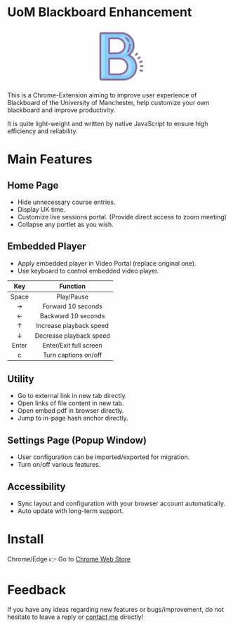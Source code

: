 # UoM Blackboard Enhancement
<div align="center"><img src="https://raw.githubusercontent.com/RyanXinOne/UoMBbEn/master/assets/icon-128.png" alt="UoMBbEn icon"/></div>

This is a Chrome-Extension aiming to improve user experience of Blackboard of the University of Manchester, help customize your own blackboard and improve productivity.

It is quite light-weight and written by native JavaScript to ensure high efficiency and reliability.

# Main Features
## Home Page
+ Hide unnecessary course entries.
+ Display UK time.
+ Customize live sessions portal. (Provide direct access to zoom meeting)
+ Collapse any portlet as you wish.

## Embedded Player
+ Apply embedded player in Video Portal (replace original one).
+ Use keyboard to control embedded video player.

| Key | Function |
| :-: | :-: |
| Space | Play/Pause |
| → | Forward 10 seconds |
| ← | Backward 10 seconds |
| ↑ | Increase playback speed |
| ↓ | Decrease playback speed |
| Enter | Enter/Exit full screen |
| c | Turn captions on/off |

## Utility
+ Go to external link in new tab directly.
+ Open links of file content in new tab.
+ Open embed pdf in browser directly.
+ Jump to in-page hash anchor directly.

## Settings Page (Popup Window)
+ User configuration can be imported/exported for migration.
+ Turn on/off various features.

## Accessibility
+ Sync layout and configuration with your browser account automatically.
+ Auto update with long-term support.

# Install
Chrome/Edge 👉 Go to [Chrome Web Store](https://chrome.google.com/webstore/detail/uom-blackboard-enhancemen/hfemolalfcjcgompdfddabemkdpbgjki)

# Feedback
If you have any ideas regarding new features or bugs/improvement, do not hesitate to leave a reply or [contact me](mailto://xyz@ryanxin.cn) directly!
